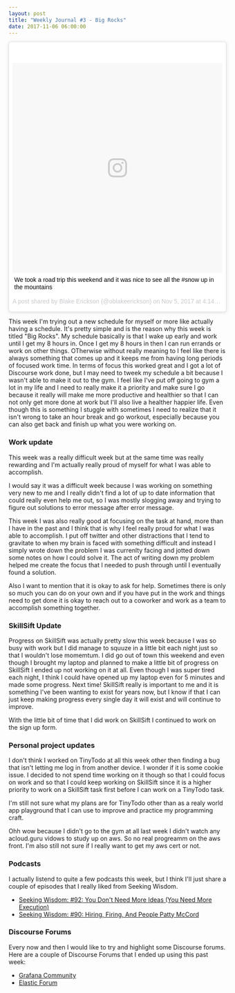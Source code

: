 ```yaml
---
layout: post
title: "Weekly Journal #3 - Big Rocks"
date: 2017-11-06 06:00:00
---
```


<blockquote class="instagram-media" data-instgrm-captioned data-instgrm-version="7" style=" background:#FFF; border:0; border-radius:3px; box-shadow:0 0 1px 0 rgba(0,0,0,0.5),0 1px 10px 0 rgba(0,0,0,0.15); margin: 1px; max-width:658px; padding:0; width:99.375%; width:-webkit-calc(100% - 2px); width:calc(100% - 2px);"><div style="padding:8px;"> <div style=" background:#F8F8F8; line-height:0; margin-top:40px; padding:50.0% 0; text-align:center; width:100%;"> <div style=" background:url(data:image/png;base64,iVBORw0KGgoAAAANSUhEUgAAACwAAAAsCAMAAAApWqozAAAABGdBTUEAALGPC/xhBQAAAAFzUkdCAK7OHOkAAAAMUExURczMzPf399fX1+bm5mzY9AMAAADiSURBVDjLvZXbEsMgCES5/P8/t9FuRVCRmU73JWlzosgSIIZURCjo/ad+EQJJB4Hv8BFt+IDpQoCx1wjOSBFhh2XssxEIYn3ulI/6MNReE07UIWJEv8UEOWDS88LY97kqyTliJKKtuYBbruAyVh5wOHiXmpi5we58Ek028czwyuQdLKPG1Bkb4NnM+VeAnfHqn1k4+GPT6uGQcvu2h2OVuIf/gWUFyy8OWEpdyZSa3aVCqpVoVvzZZ2VTnn2wU8qzVjDDetO90GSy9mVLqtgYSy231MxrY6I2gGqjrTY0L8fxCxfCBbhWrsYYAAAAAElFTkSuQmCC); display:block; height:44px; margin:0 auto -44px; position:relative; top:-22px; width:44px;"></div></div> <p style=" margin:8px 0 0 0; padding:0 4px;"> <a href="https://www.instagram.com/p/BbIh77nlw3t/" style=" color:#000; font-family:Arial,sans-serif; font-size:14px; font-style:normal; font-weight:normal; line-height:17px; text-decoration:none; word-wrap:break-word;" target="_blank">We took a road trip this weekend and it was nice to see all the #snow up in the mountains</a></p> <p style=" color:#c9c8cd; font-family:Arial,sans-serif; font-size:14px; line-height:17px; margin-bottom:0; margin-top:8px; overflow:hidden; padding:8px 0 7px; text-align:center; text-overflow:ellipsis; white-space:nowrap;">A post shared by Blake Erickson (@oblakeerickson) on <time style=" font-family:Arial,sans-serif; font-size:14px; line-height:17px;" datetime="2017-11-06T00:14:21+00:00">Nov 5, 2017 at 4:14pm PST</time></p></div></blockquote> <script async defer src="//platform.instagram.com/en_US/embeds.js"></script>

This week I'm trying out a new schedule for myself or more like actually having
a schedule. It's pretty simple and is the reason why this week is titled "Big
Rocks". My schedule basically is that I wake up early and work until I get my 8
hours in. Once I get my 8 hours in then I can run errands or work on other
things. OTherwise without really meaning to I feel like there is always
something that comes up and it keeps me from having long periods of focused work
time. In terms of focus this worked great and I got a lot of Discourse work
done, but I may need to tweek my schedule a bit because I wasn't able to make it
out to the gym. I feel like I've put off going to gym a lot in my life and I
need to really make it a priority and make sure I go because it really will make
me more productive and healthier so that I can not only get more done at work
but I'll also live a healther happier life. Even though this is something I
stuggle with sometimes I need to realize that it isn't wrong to take an hour
break and go workout, especially because you can also get back and finish up
what you were working on.

### Work update

This week was a really difficult week but at the same time was really rewarding
and I'm actually really proud of myself for what I was able to accomplish.

I would say it was a difficult week because I was working on something very new
to me and I really didn't find a lot of up to date information that could
really even help me out, so I was mostly slogging away and trying to figure out
solutions to error message after error message.

This week I was also really good at focusing on the task at hand, more than I
have in the past and I think that is why I feel really proud for what I was
able to accomplish. I put off twitter and other distractions that I tend to
gravitate to when my brain is faced with something difficult and instead I
simply wrote down the problem I was currenlty facing and jotted down some notes
on how I could solve it. The act of writing down my problem helped me create
the focus that I needed to push through until I eventually found a solution.

Also I want to mention that it is okay to ask for help. Sometimes there is only
so much you can do on your own and if you have put in the work and things need
to get done it is okay to reach out to a coworker and work as a team to
accomplish something together.

### SkillSift Update

Progress on SkillSift was actually pretty slow this week because I was so busy
with work but I did manage to squuze in a little bit each night just so that I
wouldn't lose momemtum. I did go out of town this weekend and even though I
brought my laptop and planned to make a little bit of progress on SkillSift I
ended up not working on it at all. Even though I was super tired each night, I
think I could have opened up my laptop even for 5 minutes and made some
progress. Next time! SkillSift really is important to me and it is something
I've been wanting to exist for years now, but I know if that I can just keep
making progress every single day it will exist and will continue to improve.

With the little bit of time that I did work on SkillSift I continued to work on
the sign up form.


### Personal project updates

I don't think I worked on TinyTodo at all this week other then finding a bug
that isn't letting me log in from another device. I wonder if it is some cookie
issue. I decided to not spend time working on it though so that I could focus
on work and so that I could keep working on SkillSift since it is a higher
priority to work on a SkillSift task first before I can work on a TinyTodo
task.

I'm still not sure what my plans are for TinyTodo other than as a realy world
app playground that I can use to improve and practice my programming craft.

Ohh wow because I didn't go to the gym at all last week I didn't watch any
acloud.guru vidows to study up on aws. So no real progreamm on the aws front.
I'm also still not sure if I really want to get my aws cert or not.

### Podcasts

I actually listend to quite a few podcasts this week, but I think I'll just
share a couple of episodes that I really liked from Seeking Wisdom.

- [Seeking Wisdom: #92: You Don't Need More Ideas (You Need More Execution)][1]
- [Seeking Wisdom: #90: Hiring, Firing, And People Patty McCord][2]

### Discourse Forums

Every now and then I would like to try and highlight some Discourse forums.
Here are a couple of Discourse Forums that I ended up using this past week:

- [Grafana Community][3]
- [Elastic Forum][4]

[1]: https://overcast.fm/+F1ZxaktN0 
[2]: https://overcast.fm/+F1ZzqauzQ
[3]: https://community.grafana.com/
[4]: https://discuss.elastic.co/
